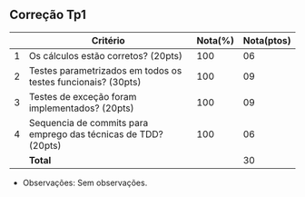 Correção Tp1
--

|   |Critério                                                       |Nota(%) |Nota(ptos)|
|---|---------------------------------------------------------------|--------|----------|  
| 1 |Os cálculos estão corretos? (20pts)                            |   100  |    06    |  
| 2 |Testes parametrizados em todos os testes funcionais? (30pts)   |   100  |    09    |  
| 3 |Testes de exceção foram implementados? (20pts)                 |   100  |    09    |  
| 4 |Sequencia de commits para emprego das técnicas de TDD? (20pts) |   100  |    06    |  
|   |**Total**                                                      |        |    30    |  

* Observações:
  Sem observações.

